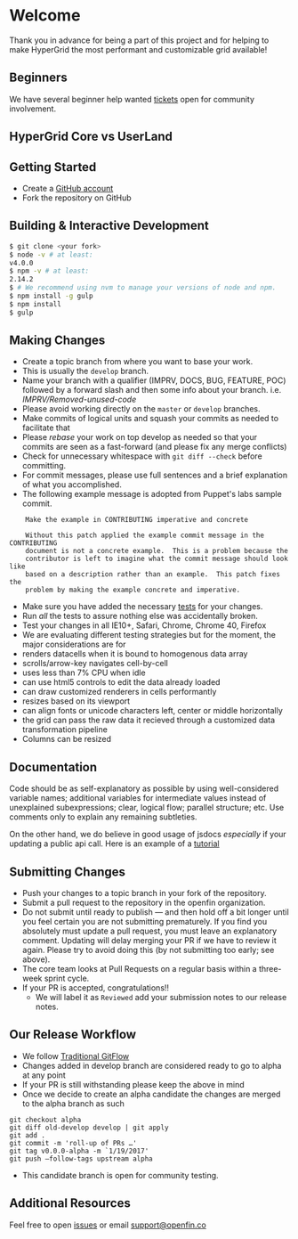 # Welcome

Thank you in advance for being a part of this project and for helping to make HyperGrid the most performant and customizable grid available! 

## Beginners

We have several beginner help wanted [tickets](https://github.com/openfin/fin-hypergrid/issues) open for community involvement.

## HyperGrid Core vs UserLand

## Getting Started

* Create a [GitHub account](https://github.com/signup/free)
* Fork the repository on GitHub

## Building & Interactive Development

```bash
$ git clone <your fork>
$ node -v # at least:
v4.0.0
$ npm -v # at least:
2.14.2
$ # We recommend using nvm to manage your versions of node and npm.
$ npm install -g gulp
$ npm install
$ gulp
``` 

## Making Changes

* Create a topic branch from where you want to base your work.
 * This is usually the `develop` branch.
 * Name your branch with a qualifier (IMPRV, DOCS, BUG, FEATURE, POC) followed by a forward slash and then some info about your branch.
        i.e. *IMPRV/Removed-unused-code*
  * Please avoid working directly on the `master` or `develop` branches.
* Make commits of logical units and squash your commits as needed to facilitate that
* Please *rebase* your work on top develop as needed so that your commits are seen as a fast-forward (and please fix any merge conflicts)
* Check for unnecessary whitespace with `git diff --check` before committing.
* For commit messages, please use full sentences and a brief explanation of what you accomplished.
 * The following example message is adopted from Puppet's labs sample commit.

```
    Make the example in CONTRIBUTING imperative and concrete

    Without this patch applied the example commit message in the CONTRIBUTING
    document is not a concrete example.  This is a problem because the
    contributor is left to imagine what the commit message should look like
    based on a description rather than an example.  This patch fixes the
    problem by making the example concrete and imperative.
```

* Make sure you have added the necessary [tests](https://github.com/openfin/fin-hypergrid/tree/master/test) for your changes.
* Run _all_ the tests to assure nothing else was accidentally broken.
* Test your changes in all IE10+, Safari, Chrome, Chrome 40, Firefox
* We are evaluating different testing strategies but for the moment, the major considerations are for
 * renders datacells when it is bound to homogenous data array
 * scrolls/arrow-key navigates cell-by-cell
 * uses less than 7% CPU when idle
 * can use html5 controls to edit the data already loaded
 * can draw customized renderers in cells performantly
 * resizes based on its viewport
 * can align fonts or unicode characters left, center or middle horizontally
 * the grid can pass the raw data it recieved through a customized data transformation pipeline
 * Columns can be resized

## Documentation

Code should be as self-explanatory as possible by using well-considered variable names; additional variables for intermediate values instead of unexplained subexpressions; clear, logical flow; parallel structure; etc. 
Use comments only to explain any remaining subtleties. 

On the other hand, we do believe in good usage of jsdocs _especially_ if your updating a public api call.
Here is an example of a [tutorial](http://openfin.github.io/fin-hypergrid/doc/tutorial-cell-editors.html)

## Submitting Changes

* Push your changes to a topic branch in your fork of the repository.
* Submit a pull request to the repository in the openfin organization.
* Do not submit until ready to publish — and then hold off a bit longer until you feel certain you are not submitting prematurely. If you find you absolutely must update a pull request, you must leave an explanatory comment. Updating will delay merging your PR if we have to review it again. Please try to avoid doing this (by not submitting too early; see above).
* The core team looks at Pull Requests on a regular basis within a three-week sprint cycle.
* If your PR is accepted, congratulations!! 
    * We will label it as `Reviewed` add your submission notes to our release notes.
    
## Our Release Workflow

* We follow [Traditional GitFlow](http://danielkummer.github.io/git-flow-cheatsheet/)
* Changes added in develop branch are considered ready to go to alpha at any point
* If your PR is still withstanding please keep the above in mind
* Once we decide to create an alpha candidate the changes are merged to the alpha branch as such

```
git checkout alpha
git diff old-develop develop | git apply
git add .
git commit -m 'roll-up of PRs …'
git tag v0.0.0-alpha -m `1/19/2017'
git push —follow-tags upstream alpha
```
* This candidate branch is open for community testing. 


## Additional Resources

Feel free to open [issues](https://github.com/openfin/fin-hypergrid/issues) or email support@openfin.co
